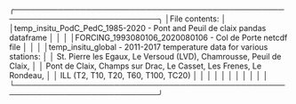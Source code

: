 ╭────────────────────────────────────────────────────────────────────────────╮
│File contents:                                                              │
│temp_insitu_PodC_PedC_1985-2020 - Pont and Peuil de claix pandas dataframe  │
│                                                                            │
│FORCING_1993080106_2020080106 - Col de Porte netcdf file                    │
│                                                                            │
│temp_insitu_global - 2011-2017 temperature data for various stations:       │
│    St. Pierre les Egaux, Le Versoud (LVD), Chamrousse, Peuil de Claix,     │
│    Pont de Claix, Champs sur Drac, Le Casset, Les Frenes, Le Rondeau,      │
│    ILL (T2, T10, T20, T60, T100, TC20)                                     │
│                                                                            │
│                                                                            │
│                                                                            │
│                                                                            │
│                                                                            │
└────────────────────────────────────────────────────────────────────────────╯

